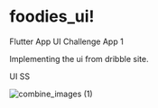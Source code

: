 # foodies_ui!

Flutter App UI Challenge App 1

Implementing the ui from dribble site.

UI SS

![combine_images (1)](https://user-images.githubusercontent.com/37434213/114088143-27011780-98ce-11eb-851b-733e12ef7a70.jpg)

